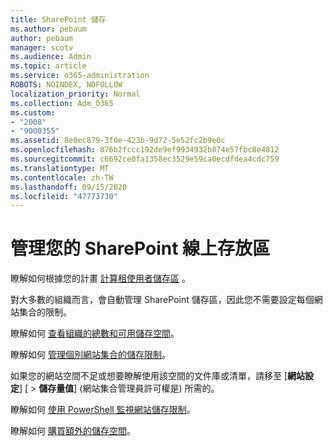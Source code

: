 ```yaml
---
title: SharePoint 儲存
ms.author: pebaum
author: pebaum
manager: scotv
ms.audience: Admin
ms.topic: article
ms.service: o365-administration
ROBOTS: NOINDEX, NOFOLLOW
localization_priority: Normal
ms.collection: Adm_O365
ms.custom:
- "2008"
- "9000355"
ms.assetid: 8e0ec879-3f0e-423b-9d72-5e52fc2b9e0c
ms.openlocfilehash: 876b2fccc192de9ef9934932b874e57fbc8e4812
ms.sourcegitcommit: c6692ce0fa1358ec3529e59ca0ecdfdea4cdc759
ms.translationtype: MT
ms.contentlocale: zh-TW
ms.lasthandoff: 09/15/2020
ms.locfileid: "47773730"
---
```

# <a name="manage-your-sharepoint-online-storage"></a>管理您的 SharePoint 線上存放區

瞭解如何根據您的計畫 [計算租使用者儲存區](https://docs.microsoft.com/office365/servicedescriptions/sharepoint-online-service-description/sharepoint-online-limits?redirectedfrom=MSDN#limits-by-plan) 。

對大多數的組織而言，會自動管理 SharePoint 儲存區，因此您不需要設定每個網站集合的限制。

瞭解如何 [查看組織的總數和可用儲存空間](https://docs.microsoft.com/sharepoint/manage-site-collection-storage-limits)。

瞭解如何 [管理個別網站集合的儲存限制](https://docs.microsoft.com/sharepoint/manage-site-collection-storage-limits#manage-individual-site-storage-limits)。

如果您的網站空間不足或想要瞭解使用該空間的文件庫或清單，請移至 [**網站設定**] [  >  **儲存量值**] (網站集合管理員許可權是) 所需的。

瞭解如何 [使用 PowerShell 監視網站儲存限制](https://docs.microsoft.com/sharepoint/manage-site-collection-storage-limits#monitor-site-storage-limits-by-using-powershell)。

瞭解如何 [購買額外的儲存空間](https://docs.microsoft.com/microsoft-365/commerce/add-storage-space)。 
  